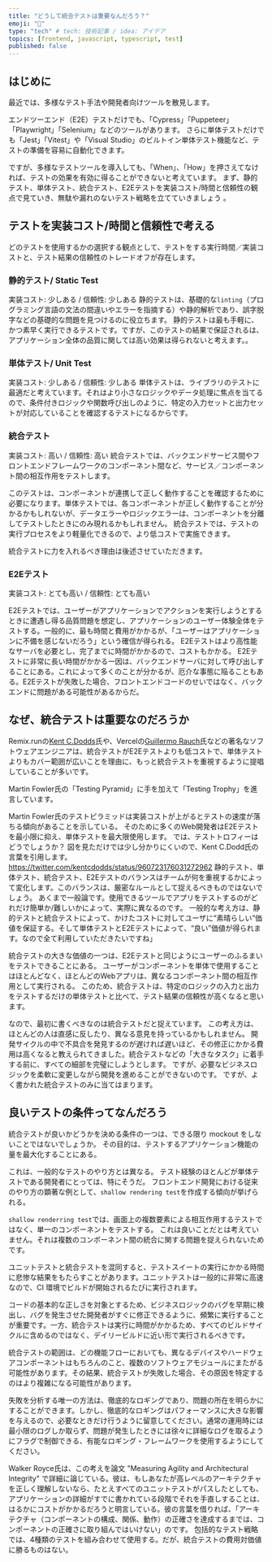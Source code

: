 ```yaml
---
title: "どうして統合テストは重要なんだろう？"
emoji: "🌊"
type: "tech" # tech: 技術記事 / idea: アイデア
topics: [frontend, javascript, typescript, test]
published: false
---
```

## はじめに
最近では、多様なテスト手法や開発者向けツールを散見します。

エンドツーエンド（E2E）テストだけでも、「Cypress」「Puppeteer」「Playwright」「Selenium」などのツールがあります。
さらに単体テストだけでも「Jest」「Vitest」や「Visual Studio」のビルトイン単体テスト機能など、テストの準備を容易に自動化できます。

ですが、多様なテストツールを導入しても、「When」、「How」を押さえてなければ、テストの効果を有効に得ることができないと考えています。
まず、静的テスト、単体テスト、統合テスト、E2Eテストを実装コスト/時間と信頼性の観点で見ていき、無駄や漏れのないテスト戦略を立てていきましょう 。

## テストを実装コスト/時間と信頼性で考える
どのテストを使用するかの選択する観点として、テストをする実行時間／実装コストと、テスト結果の信頼性のトレードオフが存在します。

### 静的テスト/ Static Test
実装コスト: 少しある / 信頼性: 少しある
静的テストは、基礎的な`linting`（プログラミング言語の文法の間違いやエラーを指摘する）や静的解析であり、誤字脱字などの基礎的な問題を見つけるのに役立ちます。
静的テストは最も手軽に、かつ素早く実行できるテストです。ですが、このテストの結果で保証されるは、アプリケーション全体の品質に関しては高い効果は得られないと考えます。。

### 単体テスト/ Unit Test
実装コスト: 少しある / 信頼性: 少しある
単体テストは、ライブラリのテストに最適だと考えています。それはより小さなロジックやデータ処理に焦点を当てるので、条件付きロジックや関数呼び出しのように、特定の入力セットと出力セットが対応していることを確認するテストになるからです。

### 統合テスト
実装コスト: 高い / 信頼性: 高い 
統合テストでは、バックエンドサービス間やフロントエンドフレームワークのコンポーネント間など、サービス／コンポーネント間の相互作用をテストします。

このテストは、コンポーネントが連携して正しく動作することを確認するために必要になります。単体テストでは、各コンポーネントが正しく動作することが分かるかもしれないが、データエラーやロジックエラーは、コンポーネントを分離してテストしたときにのみ現れるかもしれません。
統合テストでは、テストの実行プロセスをより軽量化できるので、より低コストで実施できます。

統合テストに力を入れるべき理由は後述させていただきます。

### E2Eテスト
実装コスト: とても高い / 信頼性: とても高い

E2Eテストでは、ユーザーがアプリケーションでアクションを実行しようとするときに遭遇し得る品質問題を想定し、アプリケーションのユーザー体験全体をテストする。一般的に、最も時間と費用がかかるが、「ユーザーはアプリケーションに不備を感じないだろう」という確信が得られる。
E2Eテストはより高性能なサーバを必要とし、完了までに時間がかかるので、コストもかかる。
E2Eテストに非常に長い時間がかかる一因は、バックエンドサーバに対して呼び出しすることにある。これによって多くのことが分かるが、厄介な事態に陥ることもある。E2Eテストが失敗した場合、フロントエンドコードのせいではなく、バックエンドに問題がある可能性があるからだ。

## なぜ、統合テストは重要なのだろうか
Remix.runの[Kent C.Dodds](https://twitter.com/kentcdodds)氏や、Vercelの[Guillermo Rauch](https://twitter.com/rauchg)氏などの著名なソフトウェアエンジニアは、統合テストがE2Eテストよりも低コストで、単体テストよりもカバー範囲が広いことを理由に、もっと統合テストを重視するように提唱していることが多いです。

Martin Fowler氏の「Testing Pyramid」に手を加えて「Testing Trophy」を進言しています。

Martin Fowler氏のテストピラミッドは実装コストが上がるとテストの速度が落ちる傾向があることを示している。
そのために多くのWeb開発者はE2Eテストを最小限に抑え、単体テストを最大限使用します。
では、テストトロフィーはどうでしょうか？
図を見ただけでは少し分かりにくいので、Kent C.Dodd氏の言葉を引用します。
https://twitter.com/kentcdodds/status/960723176031272962
静的テスト、単体テスト、統合テスト、E2Eテストのバランスはチームが何を重視するかによって変化します。このバランスは、厳密なルールとして捉えるべきものではないでしょう。
あくまで一般論です。使用できるツールでアプリをテストするのがどれだけ簡単か/難しいかによって、実際に異なるのです。
一般的な考え方は、静的テストと統合テストによって、かけたコストに対してユーザに“素晴らしい”価値を保証する。そして単体テストとE2Eテストによって、“良い”価値が得られます。なので全て利用していただきたいですね」

統合テストの大きな価値の一つは、E2Eテストと同じようにユーザーのふるまいをテストできることにある。
ユーザーがコンポーネントを単体で使用することはほとんどなく、ほとんどのWebアプリは、異なるコンポーネント間の相互作用として実行される。
このため、統合テストは、特定のロジックの入力と出力をテストするだけの単体テストと比べて、テスト結果の信頼性が高くなると思います。

なので、最初に書くべきなのは統合テストだと捉えています。 この考え方は、ほとんどの人は直感に反したり、異なる意見を持っているかもしれません。
開発サイクルの中で不具合を発見するのが遅ければ遅いほど、その修正にかかる費用は高くなると教えられてきました。統合テストなどの「大きなタスク」に着手する前に、すべての細部を完璧にしようとします。
ですが、必要なビジネスロジックを柔軟に変更しながら開発を進めることができないのです。
ですが、よく書かれた統合テストのみに当てはまります。

## 良いテストの条件ってなんだろう
統合テストが良いかどうかを決める条件の一つは、できる限り mockout をしないことではないでしょうか。
その目的は、テストするアプリケーション機能の量を最大化することにある。

これは、一般的なテストのやり方とは異なる。
テスト経験のほとんどが単体テストである開発者にとっては、特にそうだ。
フロントエンド開発における従来のやり方の顕著な例として、`shallow rendering test`を作成する傾向が挙げられる。

`shallow renderring test`では、画面上の複数要素による相互作用するテストではなく、単一のコンポーネントをテストする。
これは良いことだとは考えていません。それは複数のコンポーネント間の統合に関する問題を捉えられないためです。

ユニットテストと統合テストを混同すると、テストスイートの実行にかかる時間に悲惨な結果をもたらすことがあります。ユニットテストは一般的に非常に高速なので、CI 環境でビルドが開始されるたびに実行されます。

コードの基本的な正しさを対象とするため、ビジネスロジックのバグを早期に検出し、バグを発生させた開発者がすぐに修正できるように、頻繁に実行することが重要です。一方、統合テストは実行に時間がかかるため、すべてのビルドサイクルに含めるのではなく、デイリービルドに近い形で実行されるべきです。

統合テストの範囲は、どの機能フローにおいても、異なるデバイスやハードウェアコンポーネントはもちろんのこと、複数のソフトウェアモジュールにまたがる可能性があります。その結果、統合テストが失敗した場合、その原因を特定するのはより複雑になる可能性があります。

失敗を分析する唯一の方法は、徹底的なロギングであり、問題の所在を明らかにすることができます。しかし、徹底的なロギングはパフォーマンスに大きな影響を与えるので、必要なときだけ行うように留意してください。通常の運用時には最小限のログしか取らず、問題が発生したときには徐々に詳細なログを取るようにフラグで制御できる、有能なロギング・フレームワークを使用するようにしてください。

Walker Royce氏は、この考えを論文 "Measuring Agility and Architectural Integrity" で詳細に論じている。彼は、もしあなたが高レベルのアーキテクチャを正しく理解しないなら、たとえすべてのユニットテストがパスしたとしても、アプリケーションの詳細がすでに書かれている段階でそれを手直しすることは、はるかにコストがかかるだろうと明言している。彼の言葉を借りれば、「アーキテクチャ（コンポーネントの構成、関係、動作）の正確さを達成するまでは、コンポーネントの正確さに取り組んではいけない」のです。
包括的なテスト戦略では、4種類のテストを組み合わせて使用する。だが、統合テストの費用対価値に勝るものはない。